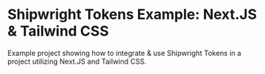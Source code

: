 # Shipwright Tokens Example: Next.JS & Tailwind CSS

Example project showing how to integrate & use Shipwright Tokens in a project utilizing Next.JS and Tailwind CSS.